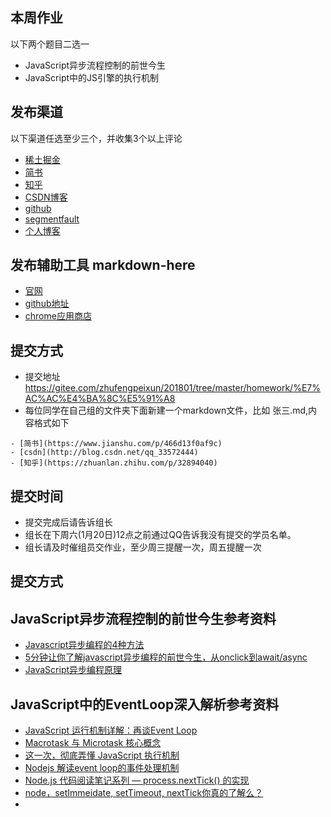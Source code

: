 ## 本周作业
以下两个题目二选一
- JavaScript异步流程控制的前世今生
- JavaScript中的JS引擎的执行机制

## 发布渠道
以下渠道任选至少三个，并收集3个以上评论
- [稀土掘金](https://juejin.im/timeline)
- [简书](https://www.jianshu.com)
- [知乎](https://www.zhihu.com)
- [CSDN博客](http://blog.csdn.net)
- [github](https://github.com)
- [segmentfault](https://segmentfault.com/)
- [个人博客](https://lwenli1224.github.io/)

## 发布辅助工具 markdown-here
- [官网](https://markdown-here.com)
- [github地址](https://github.com/adam-p/markdown-here)
- [chrome应用商店](https://chrome.google.com/webstore/detail/markdown-here/elifhakcjgalahccnjkneoccemfahfoa)


## 提交方式
- 提交地址 https://gitee.com/zhufengpeixun/201801/tree/master/homework/%E7%AC%AC%E4%BA%8C%E5%91%A8
- 每位同学在自己组的文件夹下面新建一个markdown文件，比如 张三.md,内容格式如下

```	
- [简书](https://www.jianshu.com/p/466d13f0af9c)
- [csdn](http://blog.csdn.net/qq_33572444)
- [知乎](https://zhuanlan.zhihu.com/p/32894040)
```

## 提交时间
- 提交完成后请告诉组长
- 组长在下周六(1月20日)12点之前通过QQ告诉我没有提交的学员名单。
- 组长请及时催组员交作业，至少周三提醒一次，周五提醒一次
	
## 提交方式


## JavaScript异步流程控制的前世今生参考资料
- [Javascript异步编程的4种方法](http://www.ruanyifeng.com/blog/2012/12/asynchronous%EF%BC%BFjavascript.html)
- [5分钟让你了解javascript异步编程的前世今生，从onclick到await/async](http://blog.csdn.net/hj7jay/article/details/52537522)
- [JavaScript异步编程原理](https://www.cnblogs.com/hustskyking/p/javascript-asynchronous-programming.html)
 
## JavaScript中的EventLoop深入解析参考资料
- [JavaScript 运行机制详解：再谈Event Loop](http://www.ruanyifeng.com/blog/2014/10/event-loop.html)
- [Macrotask 与 Microtask 核心概念](http://js.walfud.com/macrotask-microtask/)
- [这一次，彻底弄懂 JavaScript 执行机制](https://juejin.im/post/59e85eebf265da430d571f89)
- [Nodejs 解读event loop的事件处理机制](https://www.jianshu.com/p/2a7ac1b3b382)
- [Node.js 代码阅读笔记系列 — process.nextTick() 的实现](https://juejin.im/post/58dc8533b123db006037c68c)
- [node，setImmeidate, setTimeout, nextTick你真的了解么？](https://hello2dj.github.io/2018/01/10/node%E5%AE%9A%E6%97%B6%E5%99%A8%E7%9B%B8%E5%85%B3%E8%AF%A6%E8%A7%A3/)
-